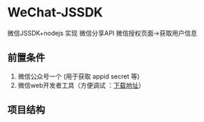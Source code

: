# WeChat-JSSDK
微信JSSDK+nodejs 实现 微信分享API 微信授权页面->获取用户信息

## 前置条件
1. 微信公众号一个 (用于获取 appid secret 等)
2. 微信web开发者工具（方便调试 ：<a href="https://mp.weixin.qq.com/wiki/10/e5f772f4521da17fa0d7304f68b97d7e.html#.E4.B8.8B.E8.BD.BD.E5.9C.B0.E5.9D.80">下载地址</a>）

## 项目结构

